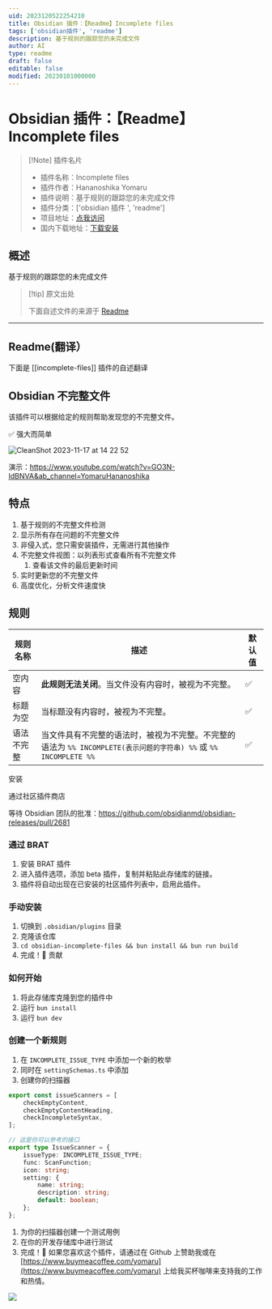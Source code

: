 ```yaml
---
uid: 2023120522254210
title: Obsidian 插件：【Readme】Incomplete files
tags: ['obsidian插件', 'readme']
description: 基于规则的跟踪您的未完成文件
author: AI
type: readme
draft: false
editable: false
modified: 20230101000000
---
```


# Obsidian 插件：【Readme】Incomplete files

> [!Note] 插件名片
> - 插件名称：Incomplete files
> - 插件作者：Hananoshika Yomaru
> - 插件说明：基于规则的跟踪您的未完成文件
> - 插件分类：['obsidian 插件 ', 'readme']
> - 项目地址：[点我访问](https://github.com/HananoshikaYomaru/obsidian-incomplete-files)
> - 国内下载地址：[下载安装](https://pkmer.cn/products/plugin/pluginMarket/?incomplete-files)

## 概述

基于规则的跟踪您的未完成文件

> [!tip] 原文出处
>
>下面自述文件的来源于 [Readme](https://ghproxy.net/https://raw.githubusercontent.com/HananoshikaYomaru/obsidian-incomplete-files/master/README.md)

---

## Readme(翻译）

下面是 [[incomplete-files]] 插件的自述翻译

## Obsidian 不完整文件

该插件可以根据给定的规则帮助发现您的不完整文件。

✅ 强大而简单

![CleanShot 2023-11-17 at 14 22 52](https://github.com/HananoshikaYomaru/obsidian-incomplete-files/assets/43137033/a9555c5a-7ac4-47d1-bd32-1066a009deab)

演示：<https://www.youtube.com/watch?v=GO3N-IdBNVA&ab_channel=YomaruHananoshika>

## 特点

1. 基于规则的不完整文件检测
2. 显示所有存在问题的不完整文件
3. 非侵入式，您只需安装插件，无需进行其他操作
4. 不完整文件视图：以列表形式查看所有不完整文件
   1. 查看该文件的最后更新时间
5. 实时更新您的不完整文件
6. 高度优化，分析文件速度快

## 规则

| 规则名称 | 描述 | 默认值 |
| -- | -- | -- |
| 空内容 | **此规则无法关闭**。当文件没有内容时，被视为不完整。 | ✅ |
| 标题为空 | 当标题没有内容时，被视为不完整。 | ✅ |
| 语法不完整 | 当文件具有不完整的语法时，被视为不完整。不完整的语法为 `%% INCOMPLETE(表示问题的字符串) %%` 或 `%% INCOMPLETE %%` | ✅ |

安装

通过社区插件商店

等待 Obsidian 团队的批准：<https://github.com/obsidianmd/obsidian-releases/pull/2681>

### 通过 BRAT

1. 安装 BRAT 插件
2. 进入插件选项，添加 beta 插件，复制并粘贴此存储库的链接。
3. 插件将自动出现在已安装的社区插件列表中，启用此插件。

### 手动安装

1. 切换到 `.obsidian/plugins` 目录
2. 克隆该仓库
3. `cd obsidian-incomplete-files && bun install && bun run build`
4. 完成！🎉
贡献

### 如何开始

1. 将此存储库克隆到您的插件中
2. 运行 `bun install`
3. 运行 `bun dev`

### 创建一个新规则

1. 在 `INCOMPLETE_ISSUE_TYPE` 中添加一个新的枚举
2. 同时在 `settingSchemas.ts` 中添加
3. 创建你的扫描器

```ts
export const issueScanners = [
	checkEmptyContent,
	checkEmptyContentHeading,
	checkIncompleteSyntax,
];

// 这是你可以参考的接口
export type IssueScanner = {
	issueType: INCOMPLETE_ISSUE_TYPE;
	func: ScanFunction;
	icon: string;
	setting: {
		name: string;
		description: string;
		default: boolean;
	};
};
```

1. 为你的扫描器创建一个测试用例
2. 在你的开发存储库中进行测试
3. 完成！🎉
如果您喜欢这个插件，请通过在 Github 上赞助我或在 [https://www.buymeacoffee.com/yomaru](https://www.buymeacoffee.com/yomaru) 上给我买杯咖啡来支持我的工作和热情。

[![](https://img.shields.io/static/v1?label=Sponsor&message=%E2%9D%A4&logo=GitHub&color=%23fe8e86)](https://github.com/sponsors/hananoshikayomaru)
